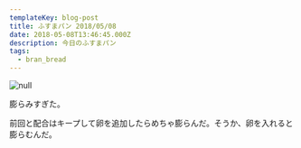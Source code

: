 ```yaml
---
templateKey: blog-post
title: ふすまパン 2018/05/08
date: 2018-05-08T13:46:45.000Z
description: 今日のふすまパン
tags:
  - bran_bread
---
```

![null](/img/2018-05-13-22-43-16.jpeg)

膨らみすぎた。

前回と配合はキープして卵を追加したらめちゃ膨らんだ。そうか、卵を入れると膨らむんだ。

